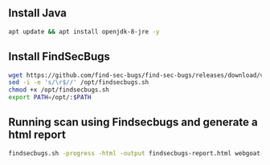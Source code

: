 
## Install Java 

```sh
apt update && apt install openjdk-8-jre -y
```

## Install FindSecBugs 

```sh
wget https://github.com/find-sec-bugs/find-sec-bugs/releases/download/version-1.9.0/findsecbugs-cli-1.9.0-fix2.zip && unzip findsecbugs-cli-1.9.0-fix2.zip -d /opt/
sed -i -e 's/\r$//' /opt/findsecbugs.sh
chmod +x /opt/findsecbugs.sh
export PATH=/opt/:$PATH
```

## Running scan using Findsecbugs and generate a html report

```sh
findsecbugs.sh -progress -html -output findsecbugs-report.html webgoat-server-8.1.0.jar
```

